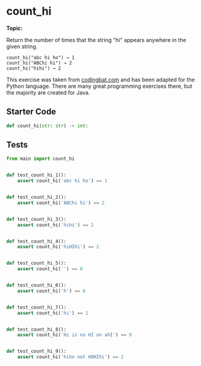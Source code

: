 # count_hi
**Topic:** 



Return the number of times that the string "hi" appears anywhere in the given string.

```
count_hi("abc hi ho") → 1
count_hi("ABChi hi") → 2
count_hi("hihi") → 2
```

This exercise was taken from [codingbat.com](https://codingbat.com/prob/p147448) and has been adapted for the Python language. There are many great programming exercises there, but the majority are created for Java.

## Starter Code
```python
def count_hi(str: str) -> int:
```

## Tests
```python
from main import count_hi


def test_count_hi_1():
    assert count_hi('abc hi ho') == 1


def test_count_hi_2():
    assert count_hi('ABChi hi') == 2


def test_count_hi_3():
    assert count_hi('hihi') == 2


def test_count_hi_4():
    assert count_hi('hiHIhi') == 2


def test_count_hi_5():
    assert count_hi('') == 0


def test_count_hi_6():
    assert count_hi('h') == 0


def test_count_hi_7():
    assert count_hi('hi') == 1


def test_count_hi_8():
    assert count_hi('Hi is no HI on ahI') == 0


def test_count_hi_9():
    assert count_hi('hiho not HOHIhi') == 2
```
